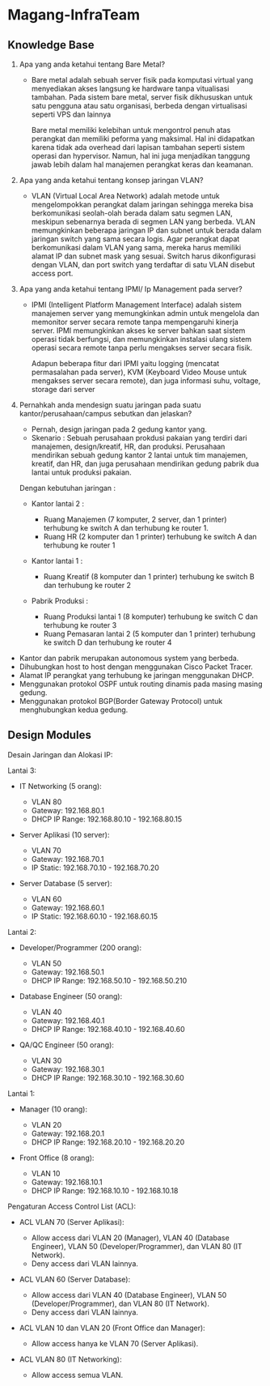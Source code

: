 # Magang-InfraTeam

## Knowledge Base
1. Apa yang anda ketahui tentang Bare Metal?
   - Bare metal adalah sebuah server fisik pada komputasi virtual yang menyediakan akses langsung ke hardware tanpa vitualisasi tambahan. Pada sistem bare metal, server fisik dikhususkan untuk satu pengguna atau satu organisasi, berbeda dengan virtualisasi seperti VPS dan lainnya
     
     Bare metal memiliki kelebihan untuk mengontrol penuh atas perangkat dan memiliki peforma yang maksimal. Hal ini didapatkan karena tidak ada overhead dari lapisan tambahan seperti sistem operasi dan hypervisor. Namun, hal ini juga menjadikan tanggung jawab lebih dalam hal manajemen perangkat keras dan keamanan.

2. Apa yang anda ketahui tentang konsep jaringan VLAN?
   - VLAN (Virtual Local Area Network) adalah metode untuk mengelompokkan perangkat dalam jaringan sehingga mereka bisa berkomunikasi seolah-olah berada dalam satu segmen LAN, meskipun sebenarnya berada di segmen LAN yang berbeda. VLAN memungkinkan beberapa jaringan IP dan subnet untuk berada dalam jaringan switch yang sama secara logis. Agar perangkat dapat berkomunikasi dalam VLAN yang sama, mereka harus memiliki alamat IP dan subnet mask yang sesuai. Switch harus dikonfigurasi dengan VLAN, dan port switch yang terdaftar di satu VLAN disebut access port.
  
3. Apa yang anda ketahui tentang IPMI/ Ip Management pada server?
   - IPMI (Intelligent Platform Management Interface) adalah sistem manajemen server yang memungkinkan admin untuk mengelola dan memonitor server secara remote tanpa mempengaruhi kinerja server. IPMI memungkinkan akses ke server bahkan saat sistem operasi tidak berfungsi, dan memungkinkan instalasi ulang sistem operasi secara remote tanpa perlu mengakses server secara fisik.

     Adapun beberapa fitur dari IPMI yaitu logging (mencatat permasalahan pada server), KVM (Keyboard Video Mouse untuk mengakses server secara remote), dan juga informasi suhu, voltage, storage dari server

4. Pernahkah anda mendesign suatu jaringan pada suatu kantor/perusahaan/campus sebutkan dan jelaskan?
   - Pernah, design jaringan pada 2 gedung kantor yang.
   - Skenario : Sebuah perusahaan prokdusi pakaian yang terdiri dari manajemen, design/kreatif, HR, dan produksi. Perusahaan mendirikan sebuah gedung kantor 2 lantai untuk tim manajemen, kreatif, dan HR, dan juga perusahaan mendirikan gedung pabrik dua lantai untuk produksi pakaian.
     
    Dengan kebutuhan jaringan :
    - Kantor lantai 2 :
        - Ruang Manajemen (7 komputer, 2 server, dan 1 printer) terhubung ke switch A dan terhubung ke router 1.
        - Ruang HR (2 komputer dan 1 printer) terhubung ke switch A dan terhubung ke router 1
    - Kantor lantai 1 :
        - Ruang Kreatif (8 komputer dan 1 printer) terhubung ke switch B dan terhubung ke router 2


    - Pabrik Produksi :
      - Ruang Produksi lantai 1 (8 komputer) terhubung ke switch C dan terhubung ke router 3
      - Ruang Pemasaran lantai 2 (5 komputer dan 1 printer) terhubung ke switch D dan terhubung ke router 4

  - Kantor dan pabrik merupakan autonomous system yang berbeda.
  - Dihubungkan host to host dengan menggunakan Cisco Packet Tracer.
  - Alamat IP perangkat yang terhubung ke jaringan menggunakan DHCP.
  - Menggunakan protokol OSPF untuk routing dinamis pada masing masing gedung.
  - Menggunakan protokol BGP(Border Gateway Protocol) untuk menghubungkan kedua gedung.



## Design Modules   

Desain Jaringan dan Alokasi IP:

Lantai 3: 

  - IT Networking (5 orang):
    - VLAN 80
    - Gateway: 192.168.80.1
    - DHCP IP Range: 192.168.80.10 - 192.168.80.15
   
  - Server Aplikasi (10 server):
    - VLAN 70
    - Gateway: 192.168.70.1
    - IP Static: 192.168.70.10 - 192.168.70.20

  - Server Database (5 server):
    - VLAN 60
    - Gateway: 192.168.60.1
    - IP Static: 192.168.60.10 - 192.168.60.15
   
Lantai 2:

  - Developer/Programmer (200 orang):
    - VLAN 50
    - Gateway: 192.168.50.1
    - DHCP IP Range: 192.168.50.10 - 192.168.50.210
   
  - Database Engineer (50 orang):
    - VLAN 40
    - Gateway: 192.168.40.1
    - DHCP IP Range: 192.168.40.10 - 192.168.40.60
   
  - QA/QC Engineer (50 orang):
    - VLAN 30
    - Gateway: 192.168.30.1
    - DHCP IP Range: 192.168.30.10 - 192.168.30.60

Lantai 1:

  - Manager (10 orang):
    - VLAN 20
    - Gateway: 192.168.20.1
    - DHCP IP Range: 192.168.20.10 - 192.168.20.20
   
  - Front Office (8 orang):
    - VLAN 10
    - Gateway: 192.168.10.1
    - DHCP IP Range: 192.168.10.10 - 192.168.10.18
   
Pengaturan Access Control List (ACL):

  - ACL VLAN 70 (Server Aplikasi):
    - Allow access dari VLAN 20 (Manager), VLAN 40 (Database Engineer), VLAN 50 (Developer/Programmer), dan VLAN 80 (IT Network).
    - Deny access dari VLAN lainnya.
   
  - ACL VLAN 60 (Server Database):
    - Allow access dari VLAN 40 (Database Engineer), VLAN 50 (Developer/Programmer), dan VLAN 80 (IT Network).
    - Deny access dari VLAN lainnya.

  - ACL VLAN 10 dan VLAN 20 (Front Office dan Manager):
    - Allow access hanya ke VLAN 70 (Server Aplikasi).
   
  - ACL VLAN 80 (IT Networking):
    - Allow access semua VLAN.
